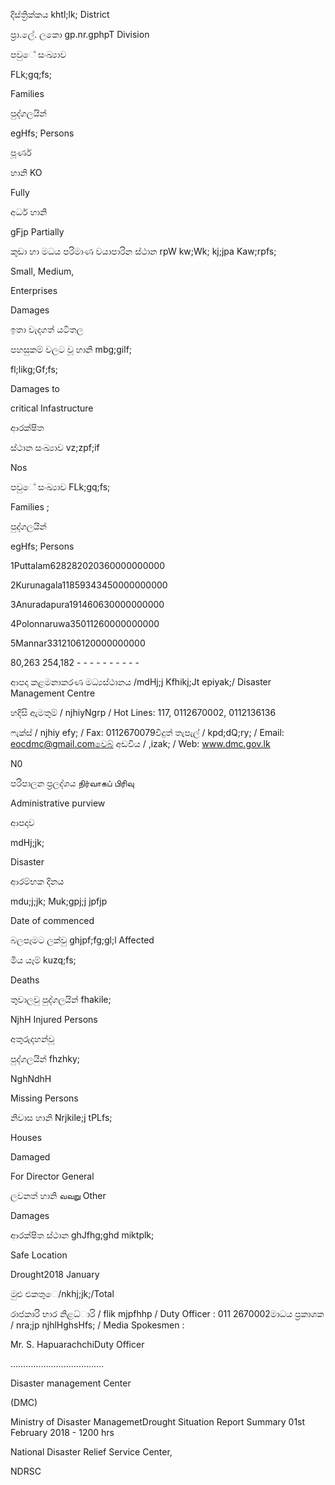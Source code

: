 දිස්ත්‍රික්කය khtl;lk; District

ප්‍රා.ලේ. ලකො gp.nr.gphpT Division

පවුේ සංඛ්‍යාව

FLk;gq;fs;

Families

පුද්ගලයින්

egHfs; Persons

පූර්ණ

හානි KO

Fully

අර්ධ හානි

gFjp Partially

කුඩා හා මධය පරිමාණ වයාපාරින ස්ථාන rpW kw;Wk; kj;jpa Kaw;rpfs;

Small, Medium,

Enterprises

Damages

ඉතා වැදගත් යටිතල

පහසුකම් වලට වූ හානි mbg;gilf;

fl;likg;Gf;fs;

Damages to

critical Infastructure

ආරක්ෂිත

ස්ථාන සංඛ්‍යාව vz;zpf;if

Nos

පවුේ සංඛ්‍යාව FLk;gq;fs;

Families ;

පුද්ගලයින්

egHfs; Persons

1Puttalam628282020360000000000

2Kurunagala11859343450000000000

3Anuradapura191460630000000000

4Polonnaruwa35011260000000000

5Mannar3312106120000000000

80,263 254,182 - - - - - - - - - -

ආපදා කළමනාකරණ මධ්‍යස්ථානය /mdHj;j Kfhikj;Jt epiyak;/ Disaster Management Centre

හදිසි ඇමතුම් / njhiyNgrp / Hot Lines: 117, 0112670002, 0112136136

ෆැක්ස් / njhiy efy; / Fax: 0112670079විදුත් තැපැල් / kpd;dQ;ry; / Email: eocdmc@gmail.comවෙබ් අඩවිය / ,izak; / Web: www.dmc.gov.lk

N0

පරිපාලන ප්‍රලද්ශය நிர்வாகப் பிரிவு

Administrative purview

ආපදාව

mdHj;jk;

Disaster

ආරම්භක දිනය

mdu;j;jk; Muk;gpj;j jpfjp

Date of commenced

බලපෑමට ලක්වු ghjpf;fg;gl;l Affected

මිය යෑම් kuzq;fs;

Deaths

තුවාලවු පුද්ගලයින් fhakile;

NjhH Injured Persons

අතුරුදහන්වූ

පුද්ගලයින් fhzhky;

NghNdhH

Missing Persons

නිවාස හානි Nrjkile;j tPLfs;

Houses

Damaged

For Director General

ලවනත් හානි வவ​று Other

Damages

ආරක්ෂිත ස්ථාන ghJfhg;ghd miktplk;

Safe Location

Drought2018 January

මුළු එකතුෙ/nkhj;jk;/Total

රාජකාරි භාර නිළධ්‍ාරි / flik mjpfhhp / Duty Officer : 011 2670002මාධය ප්‍රකාශක / nra;jp njhlHghsHfs; / Media Spokesmen :

Mr. S. HapuarachchiDuty Officer

……………………………….

Disaster management Center

(DMC)

Ministry of Disaster ManagemetDrought Situation Report Summary 01st February 2018 - 1200 hrs

National Disaster Relief Service Center,

NDRSC